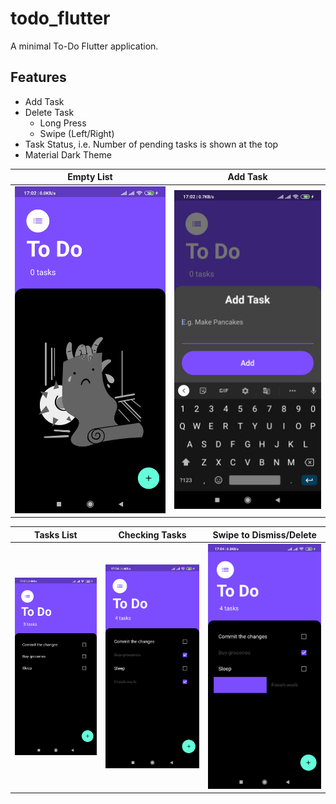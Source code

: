 # todo_flutter

A minimal To-Do Flutter application. 

## Features

- Add Task
- Delete Task
    - Long Press
    - Swipe (Left/Right)
- Task Status, i.e. Number of pending tasks is shown at the top
- Material Dark Theme
 

| Empty List             |  Add Task |
:-------------------------:|:-------------------------:
![](usage/empty_list.jpg)  |  ![](usage/add_task.jpg)

| Tasks List             |  Checking Tasks | Swipe to Dismiss/Delete          |
:-------------------------:|:-------------------------:|:-------------------------:
![](usage/task_list.jpg)  |  ![](usage/checked_items.jpg) | ![](usage/swipe_dismiss.jpg)






